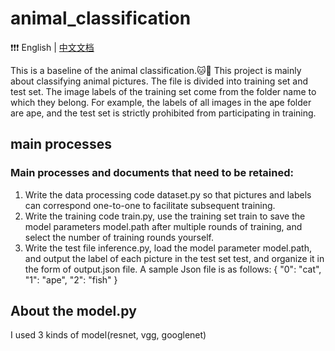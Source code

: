 # animal_classification
❗️❗️❗️ English | [中文文档](https://github.com/nanase1025/animal_classification/blob/main/README_zh.md)

This is a baseline of the animal classification.🐱🐶
This project is mainly about classifying animal pictures. The file is divided into training set and test set. The image labels of the training set come from the folder name to which they belong. For example, the labels of all images in the ape folder are ape, and the test set is strictly prohibited from participating in training.

## main processes
### Main processes and documents that need to be retained:
1. Write the data processing code dataset.py so that pictures and labels can correspond one-to-one to facilitate subsequent training.
2. Write the training code train.py, use the training set train to save the model parameters model.path after multiple rounds of training, and select the number of training rounds yourself.
3. Write the test file inference.py, load the model parameter model.path, and output the label of each picture in the test set test, and organize it in the form of output.json file. A sample Json file is as follows:
{
    "0": "cat",
    "1": "ape",
    "2": "fish"
}

## About the model.py
I used 3 kinds of model(resnet, vgg, googlenet)
